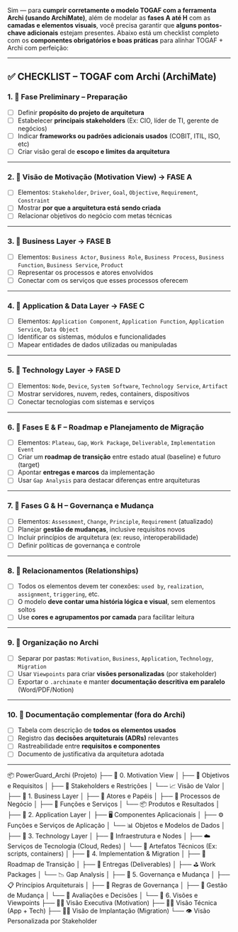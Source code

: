 Sim — para **cumprir corretamente o modelo TOGAF com a ferramenta Archi (usando ArchiMate)**, além de modelar as **fases A até H** com as **camadas e elementos visuais**, você precisa garantir que **alguns pontos-chave adicionais** estejam presentes. Abaixo está um checklist completo com os **componentes obrigatórios e boas práticas** para alinhar TOGAF + Archi com perfeição:

---

## ✅ CHECKLIST – **TOGAF com Archi (ArchiMate)**

### 1. 🔹 **Fase Preliminary – Preparação**

- [ ] Definir **propósito do projeto de arquitetura**
- [ ] Estabelecer **principais stakeholders** (Ex: CIO, líder de TI, gerente de negócios)
- [ ] Indicar **frameworks ou padrões adicionais usados** (COBIT, ITIL, ISO, etc)
- [ ] Criar visão geral de **escopo e limites da arquitetura**

---

### 2. 🔸 **Visão de Motivação (Motivation View)** → FASE A

- [ ] Elementos: `Stakeholder`, `Driver`, `Goal`, `Objective`, `Requirement`, `Constraint`
- [ ] Mostrar **por que a arquitetura está sendo criada**
- [ ] Relacionar objetivos do negócio com metas técnicas

---

### 3. 🔹 **Business Layer** → FASE B

- [ ] Elementos: `Business Actor`, `Business Role`, `Business Process`, `Business Function`, `Business Service`, `Product`
- [ ] Representar os processos e atores envolvidos
- [ ] Conectar com os serviços que esses processos oferecem

---

### 4. 🔸 **Application & Data Layer** → FASE C

- [ ] Elementos: `Application Component`, `Application Function`, `Application Service`, `Data Object`
- [ ] Identificar os sistemas, módulos e funcionalidades
- [ ] Mapear entidades de dados utilizadas ou manipuladas

---

### 5. 🔹 **Technology Layer** → FASE D

- [ ] Elementos: `Node`, `Device`, `System Software`, `Technology Service`, `Artifact`
- [ ] Mostrar servidores, nuvem, redes, containers, dispositivos
- [ ] Conectar tecnologias com sistemas e serviços

---

### 6. 🔸 **Fases E & F – Roadmap e Planejamento de Migração**

- [ ] Elementos: `Plateau`, `Gap`, `Work Package`, `Deliverable`, `Implementation Event`
- [ ] Criar um **roadmap de transição** entre estado atual (baseline) e futuro (target)
- [ ] Apontar **entregas e marcos** da implementação
- [ ] Usar `Gap Analysis` para destacar diferenças entre arquiteturas

---

### 7. 🔹 **Fases G & H – Governança e Mudança**

- [ ] Elementos: `Assessment`, `Change`, `Principle`, `Requirement` (atualizado)
- [ ] Planejar **gestão de mudanças**, inclusive requisitos novos
- [ ] Incluir princípios de arquitetura (ex: reuso, interoperabilidade)
- [ ] Definir políticas de governança e controle

---

### 8. 🧩 **Relacionamentos (Relationships)**

- [ ] Todos os elementos devem ter conexões: `used by`, `realization`, `assignment`, `triggering`, etc.
- [ ] O modelo **deve contar uma história lógica e visual**, sem elementos soltos
- [ ] Use **cores e agrupamentos por camada** para facilitar leitura

---

### 9. 📁 **Organização no Archi**

- [ ] Separar por pastas: `Motivation`, `Business`, `Application`, `Technology`, `Migration`
- [ ] Usar `Viewpoints` para criar **visões personalizadas** (por stakeholder)
- [ ] Exportar o `.archimate` e manter **documentação descritiva em paralelo** (Word/PDF/Notion)

---

### 10. 🧾 **Documentação complementar (fora do Archi)**

- [ ] Tabela com descrição de **todos os elementos usados**
- [ ] Registro das **decisões arquiteturais (ADRs)** relevantes
- [ ] Rastreabilidade entre **requisitos e componentes**
- [ ] Documento de justificativa da arquitetura adotada

---

📦 PowerGuard_Archi (Projeto)
├── 📂 0. Motivation View
│ ├── 🎯 Objetivos e Requisitos
│ ├── 🧩 Stakeholders e Restrições
│ └── 📈 Visão de Valor
│
├── 📂 1. Business Layer
│ ├── 👥 Atores e Papéis
│ ├── 🔁 Processos de Negócio
│ ├── 🧱 Funções e Serviços
│ └── 📦 Produtos e Resultados
│
├── 📂 2. Application Layer
│ ├── 🖥️ Componentes Aplicacionais
│ ├── ⚙️ Funções e Serviços de Aplicação
│ └── 📊 Objetos e Modelos de Dados
│
├── 📂 3. Technology Layer
│ ├── 🧮 Infraestrutura e Nodes
│ ├── ☁️ Serviços de Tecnologia (Cloud, Redes)
│ └── 📂 Artefatos Técnicos (Ex: scripts, containers)
│
├── 📂 4. Implementation & Migration
│ ├── 🧭 Roadmap de Transição
│ ├── 📌 Entregas (Deliverables)
│ ├── ⛳ Work Packages
│ └── 📉 Gap Analysis
│
├── 📂 5. Governança e Mudança
│ ├── 📋 Princípios Arquiteturais
│ ├── 🔧 Regras de Governança
│ ├── 🔁 Gestão de Mudança
│ └── 🧪 Avaliações e Decisões
│
└── 📂 6. Visões e Viewpoints
├── 👨‍💼 Visão Executiva (Motivation)
├── 🧑‍💻 Visão Técnica (App + Tech)
├── 🧑‍🔧 Visão de Implantação (Migration)
└── 👁️ Visão Personalizada por Stakeholder
